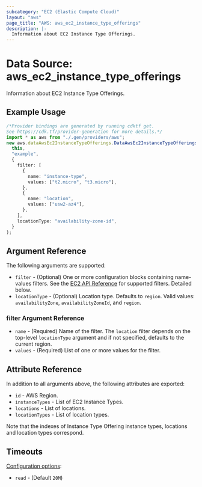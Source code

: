 ```yaml
---
subcategory: "EC2 (Elastic Compute Cloud)"
layout: "aws"
page_title: "AWS: aws_ec2_instance_type_offerings"
description: |-
  Information about EC2 Instance Type Offerings.
---
```


# Data Source: aws\_ec2\_instance\_type\_offerings

Information about EC2 Instance Type Offerings.

## Example Usage

```typescript
/*Provider bindings are generated by running cdktf get.
See https://cdk.tf/provider-generation for more details.*/
import * as aws from "./.gen/providers/aws";
new aws.dataAwsEc2InstanceTypeOfferings.DataAwsEc2InstanceTypeOfferings(
  this,
  "example",
  {
    filter: [
      {
        name: "instance-type",
        values: ["t2.micro", "t3.micro"],
      },
      {
        name: "location",
        values: ["usw2-az4"],
      },
    ],
    locationType: "availability-zone-id",
  }
);

```

## Argument Reference

The following arguments are supported:

* `filter` - (Optional) One or more configuration blocks containing name-values filters. See the [EC2 API Reference](https://docs.aws.amazon.com/AWSEC2/latest/APIReference/API_DescribeInstanceTypeOfferings.html) for supported filters. Detailed below.
* `locationType` - (Optional) Location type. Defaults to `region`. Valid values: `availabilityZone`, `availabilityZoneId`, and `region`.

### filter Argument Reference

* `name` - (Required) Name of the filter. The `location` filter depends on the top-level `locationType` argument and if not specified, defaults to the current region.
* `values` - (Required) List of one or more values for the filter.

## Attribute Reference

In addition to all arguments above, the following attributes are exported:

* `id` - AWS Region.
* `instanceTypes` - List of EC2 Instance Types.
* `locations` - List of locations.
* `locationTypes` - List of location types.

Note that the indexes of Instance Type Offering instance types, locations and location types correspond.

## Timeouts

[Configuration options](https://developer.hashicorp.com/terraform/language/resources/syntax#operation-timeouts):

* `read` - (Default `20M`)
